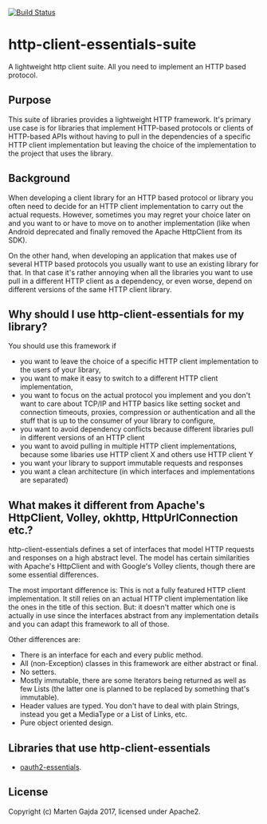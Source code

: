 [![Build Status](https://travis-ci.org/dmfs/http-client-essentials-suite.svg?branch=master)](https://travis-ci.org/dmfs/http-client-essentials-suite)

# http-client-essentials-suite

A lightweight http client suite. All you need to implement an HTTP based protocol.

## Purpose

This suite of libraries provides a lightweight HTTP framework. It's primary use case is for libraries that implement HTTP-based protocols or clients of HTTP-based APIs without having to pull in the dependencies of a specific HTTP client implementation but leaving the choice of the implementation to the project that uses the library.

## Background

When developing a client library for an HTTP based protocol or library you often need to decide for an HTTP client implementation to carry out the actual requests. However, sometimes you may regret your choice later on and you want to or have to move on to another implementation (like when Android deprecated and finally removed the Apache HttpClient from its SDK).

On the other hand, when developing an application that makes use of several HTTP based protocols you usually want to use an existing library for that. In that case it's rather annoying when all the libraries you want to use pull in a different HTTP client as a dependency, or even worse, depend on different versions of the same HTTP client library.

## Why should I use http-client-essentials for my library?

You should use this framework if

* you want to leave the choice of a specific HTTP client implementation to the users of your library,
* you want to make it easy to switch to a different HTTP client implementation,
* you want to focus on the actual protocol you implement and you don't want to care about TCP/IP and HTTP basics like setting socket and connection timeouts, proxies, compression or authentication and all the stuff that is up to the consumer of your library to configure,
* you want to avoid dependency conflicts because different libraries pull in different versions of an HTTP client
* you want to avoid pulling in multiple HTTP client implementations, because some libaries use HTTP client X and others use HTTP client Y
* you want your library to support immutable requests and responses
* you want a clean architecture (in which interfaces and implementations are separated)

## What makes it different from Apache's HttpClient, Volley, okhttp, HttpUrlConnection etc.?

http-client-essentials defines a set of interfaces that model HTTP requests and responses on a high abstract level. The model has certain similarities with Apache's HttpClient and with Google's Volley clients, though there are some essential differences.

The most important difference is: This is not a fully featured HTTP client implementation. It still relies on an actual HTTP client implementation like the ones in the title of this section. But: it doesn't matter which one is actually in use since the interfaces abstract from any implementation details and you can adapt this framework to all of those.

Other differences are:

* There is an interface for each and every public method.
* All (non-Exception) classes in this framework are either abstract or final.
* No setters.
* Mostly immutable, there are some Iterators being returned as well as few Lists (the latter one is planned to be replaced by something that's immutable).
* Header values are typed. You don't have to deal with plain Strings, instead you get a MediaType or a List of Links, etc.
* Pure object oriented design.

## Libraries that use http-client-essentials

* [oauth2-essentials](https://github.com/dmfs/oauth2-essentials).

## License

Copyright (c) Marten Gajda 2017, licensed under Apache2.


